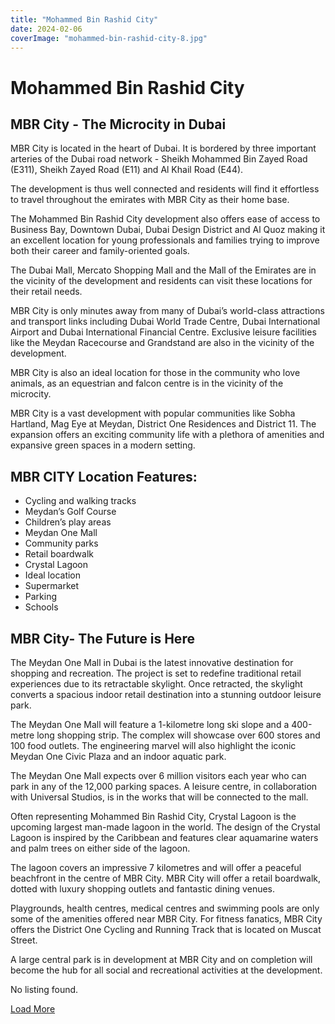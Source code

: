 ```yaml
---
title: "Mohammed Bin Rashid City"
date: 2024-02-06
coverImage: "mohammed-bin-rashid-city-8.jpg"
---
```


# Mohammed Bin Rashid City

## MBR City - The Microcity in Dubai

MBR City is located in the heart of Dubai. It is bordered by three important arteries of the Dubai road network - Sheikh Mohammed Bin Zayed Road (E311), Sheikh Zayed Road (E11) and Al Khail Road (E44). 

The development is thus well connected and residents will find it effortless to travel throughout the emirates with MBR City as their home base. 

The Mohammed Bin Rashid City development also offers ease of access to Business Bay, Downtown Dubai, Dubai Design District and Al Quoz making it an excellent location for young professionals and families trying to improve both their career and family-oriented goals.

The Dubai Mall, Mercato Shopping Mall and the Mall of the Emirates are in the vicinity of the development and residents can visit these locations for their retail needs. 

MBR City is only minutes away from many of Dubai’s world-class attractions and transport links including Dubai World Trade Centre, Dubai International Airport and Dubai International Financial Centre. Exclusive leisure facilities like the Meydan Racecourse and Grandstand are also in the vicinity of the development. 

MBR City is also an ideal location for those in the community who love animals, as an equestrian and falcon centre is in the vicinity of the microcity. 

MBR City is a vast development with popular communities like Sobha Hartland, Mag Eye at Meydan, District One Residences and District 11. The expansion offers an exciting community life with a plethora of amenities and expansive green spaces in a modern setting.

## MBR CITY Location Features:

- Cycling and walking tracks
- Meydan’s Golf Course
- Children’s play areas
- Meydan One Mall
- Community parks
- Retail boardwalk
- Crystal Lagoon
- Ideal location
- Supermarket
- Parking
- Schools

## MBR City- The Future is Here

The Meydan One Mall in Dubai is the latest innovative destination for shopping and recreation. The project is set to redefine traditional retail experiences due to its retractable skylight. Once retracted, the skylight converts a spacious indoor retail destination into a stunning outdoor leisure park. 

The Meydan One Mall will feature a 1-kilometre long ski slope and a 400-metre long shopping strip. The complex will showcase over 600 stores and 100 food outlets. The engineering marvel will also highlight the iconic Meydan One Civic Plaza and an indoor aquatic park. 

The Meydan One Mall expects over 6 million visitors each year who can park in any of the 12,000 parking spaces. A leisure centre, in collaboration with Universal Studios, is in the works that will be connected to the mall.

Often representing Mohammed Bin Rashid City, Crystal Lagoon is the upcoming largest man-made lagoon in the world. The design of the Crystal Lagoon is inspired by the Caribbean and features clear aquamarine waters and palm trees on either side of the lagoon. 

The lagoon covers an impressive 7 kilometres and will offer a peaceful beachfront in the centre of MBR City. MBR City will offer a retail boardwalk, dotted with luxury shopping outlets and fantastic dining venues.

Playgrounds, health centres, medical centres and swimming pools are only some of the amenities offered near MBR City. For fitness fanatics, MBR City offers the District One Cycling and Running Track that is located on Muscat Street. 

A large central park is in development at MBR City and on completion will become the hub for all social and recreational activities at the development.

No listing found.

[Load More](#)

